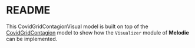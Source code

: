 # README

This CovidGridContagionVisual model is built on top of the 
[CovidGridContagion](https://github.com/ABM4ALL/CovidGridContagion) 
model to show how the ``Visualizer`` module of **Melodie** can be implemented.
